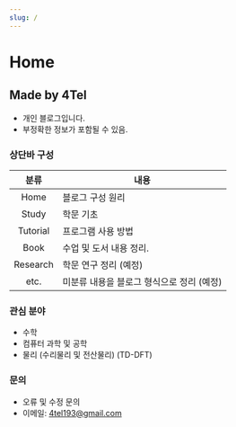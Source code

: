 ```yaml
---
slug: /
---
```

# Home
## Made by 4Tel
* 개인 블로그입니다.
* 부정확한 정보가 포함될 수 있음.
### 상단바 구성
|분류|내용|
|:-:|-|
Home | 블로그 구성 원리
Study | 학문 기초
Tutorial | 프로그램 사용 방법
Book | 수업 및 도서 내용 정리.
Research | 학문 연구 정리 (예정)
etc. | 미분류 내용을 블로그 형식으로 정리 (예정)
### 관심 분야
* 수학
* 컴퓨터 과학 및 공학
* 물리 (수리물리 및 전산물리) (TD-DFT)
### 문의
* 오류 및 수정 문의
* 이메일: 4tel193@gmail.com

